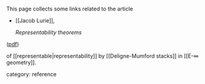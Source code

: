 
This page collects some links related to the article

* [[Jacob Lurie]],

  _Representability theorems_

 ([pdf](http://www.math.harvard.edu/~lurie/papers/DAG-XIV.pdf))

of [[representable|representability]] by [[Deligne-Mumford stacks]] in [[E-∞ geometry]].

category: reference